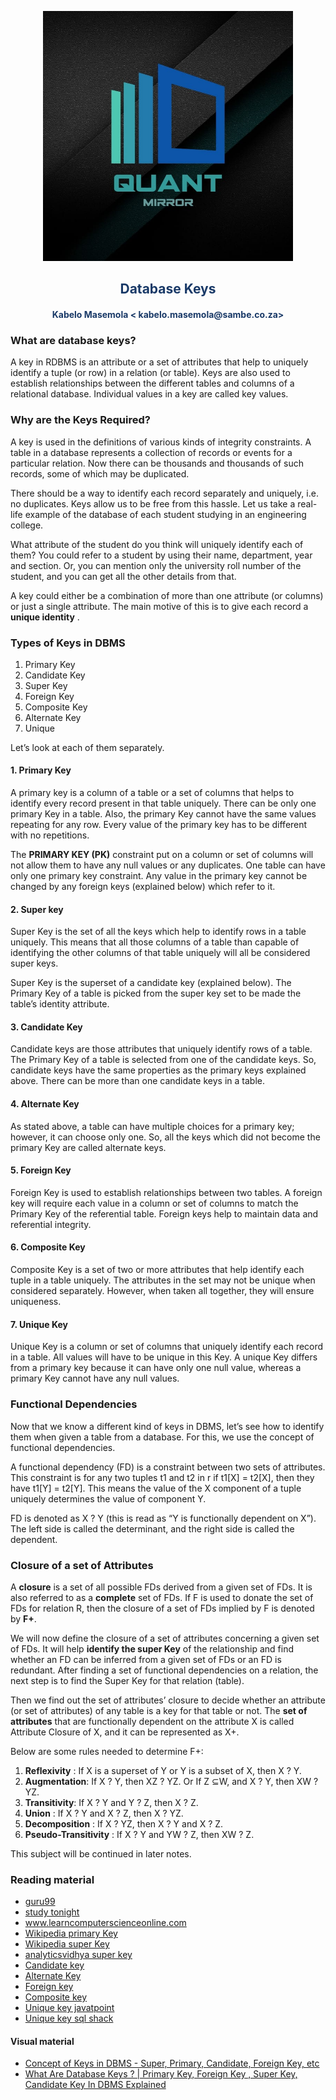 <p align="center" style="background-color:"><img src="../assets/logo.jpeg"  width="400"></p><p align="center"><h2 style="color: #193967; text-align: center">
    Database Keys
</h2></p>
<p align="center"><h4 style="color: #193967; text-align: center">
    Kabelo Masemola < kabelo.masemola@sambe.co.za>
</h4></p>

### What are database keys?

A key in RDBMS is an attribute or a set of attributes that help 
to uniquely identify a tuple (or row) in a relation (or table). 
Keys are also used to establish relationships between the different
tables and columns of a relational database.
Individual values in a key are called key values.

### Why are the Keys Required?
A key is used in the definitions of various kinds of integrity constraints.
A table in a database represents a collection of records or events for a 
particular relation. Now there can be thousands and thousands of such records, 
some of which may be duplicated.

There should be a way to identify each record separately and uniquely, i.e. no duplicates.
Keys allow us to be free from this hassle.
Let us take a real-life example of the database of each student studying in an engineering college.


What attribute of the student do you think will uniquely identify each of them? 
You could refer to a student by using their name, department, year and section. 
Or, you can mention only 
the university roll number of the student, and you can get all the other details from that. 

A key could either be a combination of more than one attribute (or columns) or just a single attribute. The main motive of this is to give each record a **unique identity** .

### Types of Keys in DBMS

1. Primary Key
2. Candidate Key
3. Super Key
4. Foreign Key
5. Composite Key
6. Alternate Key
7. Unique

Let’s look at each of them separately.
<br>
#### 1. Primary Key 
A primary key is a column of a table or a set of columns that helps to identify every record present in that table uniquely.
There can be only one primary Key in a table. Also, the primary Key cannot have the same values repeating for any row. 
Every value of the primary key has to be different with no repetitions.

The **PRIMARY KEY (PK)** constraint put on a column or set of columns will not allow them to have any null values or any duplicates.
One table can have only one primary key constraint. Any value in the primary key cannot be changed by any foreign keys (explained below)
which refer to it.

#### 2. Super key
Super Key is the set of all the keys which help to identify rows in a table uniquely. 
This means that all those columns of a table than capable of identifying the other
columns of that table uniquely will all be considered super keys.

Super Key is the superset of a candidate key (explained below).
The Primary Key of a table is picked from the super key set to be made the table’s identity attribute.

#### 3. Candidate Key
Candidate keys are those attributes that uniquely identify rows of a table. The Primary Key of a table is selected from one of the candidate keys. 
So, candidate keys have the same properties as the primary keys explained above.
There can be more than one candidate keys in a table.

#### 4. Alternate Key
As stated above, a table can have multiple choices for a primary key; however, 
it can choose only one. So, all the keys which did not become the primary Key are called alternate keys.

#### 5. Foreign Key
Foreign Key is used to establish relationships between two tables. A foreign key will require each value in a column or set of columns to match the Primary Key of the referential table. 
Foreign keys help to maintain data and referential integrity.

#### 6. Composite Key
Composite Key is a set of two or more attributes that help identify each tuple in a table uniquely.
The attributes in the set may not be unique when considered separately.
However, when taken all together, they will ensure uniqueness.

#### 7. Unique Key
Unique Key is a column or set of columns that uniquely identify each record in a table. All values will have to be unique in this Key.
A unique Key differs from a primary key because it can have only one null value, whereas a primary Key cannot have any null values.

### Functional Dependencies
Now that we know a different kind of keys in DBMS, 
let’s see how to identify them when given a table from a database.
For this, we use the concept of functional dependencies.<br>

A functional dependency (FD) is a constraint between two sets of attributes.
This constraint is for any two tuples t1 and t2 in r if t1[X] = t2[X], then they have t1[Y] = t2[Y]. 
This means the value of the X component of a tuple uniquely determines the value of component Y. 


FD is denoted as X ? Y (this is read as “Y is functionally dependent on X”).
The left side is called the determinant, and the right side is called the dependent.

### Closure of a set of Attributes

A **closure** is a set of all possible FDs derived from a given set of FDs. It is also referred to as a **complete** set of FDs. 
If F is used to donate the set of FDs for relation R, then the closure of a set of FDs implied by F is denoted by **F+**.

We will now define the closure of a set of attributes concerning a given set of FDs.
It will help **identify the super Key** of the relationship and find whether an FD can be inferred from a given set of FDs or an FD is redundant. 
After finding a set of functional dependencies on a relation, the next step is to find the Super Key for that relation (table).


Then we find out the set of attributes’ closure to decide whether an attribute (or set of attributes) of any table is a key for that table or not. 
The **set of attributes** that are functionally dependent on the attribute X is called Attribute Closure of X, and it can be represented as X+.

Below are some rules needed to determine F+:

1. **Reflexivity** : If X is a superset of Y or Y is a subset of X, then X ? Y.
2. **Augmentation**: If X ? Y, then XZ ? YZ. Or If Z ⊆W, and X ? Y, then XW ? YZ.
3. **Transitivity**: If X ? Y and Y ? Z, then X ? Z.
4. **Union** : If X ? Y and X ? Z, then X ? YZ.
5. **Decomposition** : If X ? YZ, then X ? Y and X ? Z.
6. **Pseudo-Transitivity** : If X ? Y and YW ? Z, then XW ? Z.

This subject will be continued in later notes. 

### Reading material
- <a href="https://www.guru99.com/dbms-keys.html">guru99 </a>
- <a href="https://www.studytonight.com/dbms/database-key.php">study tonight </a>
- <a href="https://www.learncomputerscienceonline.com/database-keys/">www.learncomputerscienceonline.com </a>
- <a href="https://en.wikipedia.org/wiki/Primary_key">Wikipedia primary Key</a>
- <a href="https://en.wikipedia.org/wiki/Superkey">Wikipedia super Key</a>
- <a href="https://www.analyticsvidhya.com/blog/2020/07/difference-between-sql-keys-primary-key-super-key-candidate-key-foreign-key/#:~:text=What%20is%20a%20Super%20key,they%20can%20identify%20tuples%20uniquely.">analyticsvidhya super key </a>
- <a href="https://www.techopedia.com/definition/21/candidate-key#:~:text=A%20candidate%20key%20is%20a,in%20a%20relational%20database%20table.">Candidate key </a>
- <a href="https://www.analyticsvidhya.com/blog/2020/07/difference-between-sql-keys-primary-key-super-key-candidate-key-foreign-key/#:~:text=Alternate%20or%20Secondary%20keys%20in,Primary%20key%20for%20a%20table.&text=They%20can%20also%20uniquely%20identify,key%20as%20the%20Primary%20key.">Alternate Key </a>
- <a href="https://en.wikipedia.org/wiki/Foreign_key">Foreign key </a>
- <a href="https://en.wikipedia.org/wiki/Composite_key">Composite key </a>
- <a href="https://www.javatpoint.com/unique-key-in-sql#:~:text=A%20unique%20key%20is%20a,it%20cannot%20have%20duplicate%20values.">Unique key  javatpoint</a>
- <a href="https://www.sqlshack.com/commonly-used-sql-server-constraints-not-null-unique-primary-key/">Unique key  sql shack</a>

#### Visual material
- <a href="https://www.youtube.com/watch?v=p3yJZH8_bsc">Concept of Keys in DBMS - Super, Primary, Candidate, Foreign Key, etc</a>
- <a href="https://www.youtube.com/watch?v=z2hGlc-aDY0">What Are Database Keys ? | Primary Key, Foreign Key , Super Key, Candidate Key In DBMS Explained
</a>

